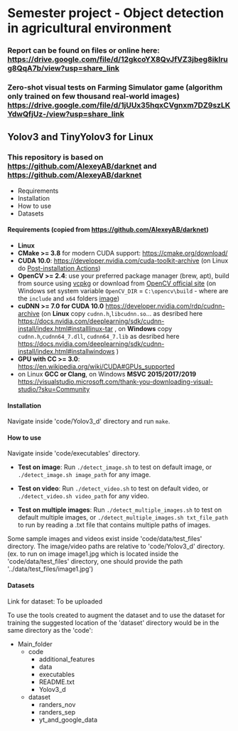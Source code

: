 # Semester project - Object detection in agricultural environment
### Report can be found on files or online here: https://drive.google.com/file/d/12gkcoYX8QvJfVZ3jbeg8iklrug8QqA7b/view?usp=share_link

### Zero-shot visual tests on Farming Simulator game (algorithm only trained on few thousand real-world images) https://drive.google.com/file/d/1jUUx35hqxCVgnxm7DZ9szLKYdwQfjUz-/view?usp=share_link

## Yolov3 and TinyYolov3 for Linux
### This repository is based on https://github.com/AlexeyAB/darknet and https://github.com/AlexeyAB/darknet

* Requirements
* Installation
* How to use
* Datasets

#### Requirements (copied from https://github.com/AlexeyAB/darknet)

* **Linux**
* **CMake >= 3.8** for modern CUDA support: https://cmake.org/download/
* **CUDA 10.0**: https://developer.nvidia.com/cuda-toolkit-archive (on Linux do [Post-installation Actions](https://docs.nvidia.com/cuda/cuda-installation-guide-linux/index.html#post-installation-actions))
* **OpenCV >= 2.4**: use your preferred package manager (brew, apt), build from source using [vcpkg](https://github.com/Microsoft/vcpkg) or download from [OpenCV official site](https://opencv.org/releases.html) (on Windows set system variable `OpenCV_DIR` = `C:\opencv\build` - where are the `include` and `x64` folders [image](https://user-images.githubusercontent.com/4096485/53249516-5130f480-36c9-11e9-8238-a6e82e48c6f2.png))
* **cuDNN >= 7.0 for CUDA 10.0** https://developer.nvidia.com/rdp/cudnn-archive (on **Linux** copy `cudnn.h`,`libcudnn.so`... as desribed here https://docs.nvidia.com/deeplearning/sdk/cudnn-install/index.html#installlinux-tar , on **Windows** copy `cudnn.h`,`cudnn64_7.dll`, `cudnn64_7.lib` as desribed here https://docs.nvidia.com/deeplearning/sdk/cudnn-install/index.html#installwindows )
* **GPU with CC >= 3.0**: https://en.wikipedia.org/wiki/CUDA#GPUs_supported
* on Linux **GCC or Clang**, on Windows **MSVC 2015/2017/2019** https://visualstudio.microsoft.com/thank-you-downloading-visual-studio/?sku=Community

#### Installation

Navigate inside 'code/Yolov3_d' directory and run `make`.

#### How to use

Navigate inside 'code/executables' directory. 

* **Test on image**: Run `./detect_image.sh` to test on default image, or `./detect_image.sh image_path` for any image. 

* **Test on video**: Run `./detect_video.sh` to test on default video, or `./detect_video.sh video_path` for any video. 

* **Test on multiple images**: Run `./detect_multiple_images.sh` to test on default multiple images, or `./detect_multiple_images.sh txt_file_path` to run by reading a .txt file that contains multiple paths of images. 

Some sample images and videos exist inside 'code/data/test_files' directory. The image/video paths are relative to 'code/Yolov3_d' directory. (ex. to run on image image1.jpg which is located inside the 'code/data/test_files' directory, one should provide the path '../data/test_files/image1.jpg')

#### Datasets

Link for dataset: To be uploaded

To use the tools created to augment the dataset and to use the dataset for training the suggested location of the 'dataset' directory would be in the same directory as the 'code':

* Main_folder
    * code
        * additional_features
        * data
        * executables
        * README.txt
        * Yolov3_d
    * dataset
        * randers_nov
        * randers_sep
        * yt_and_google_data
